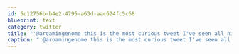 ```yaml
---
id: 5c12756b-b4e2-4795-a63d-aac624fc5c68
blueprint: text
category: twitter
title: "'@aroamingenome this is the most curious tweet I've seen all night"
caption: "'@aroamingenome this is the most curious tweet I've seen all night"
---
```

